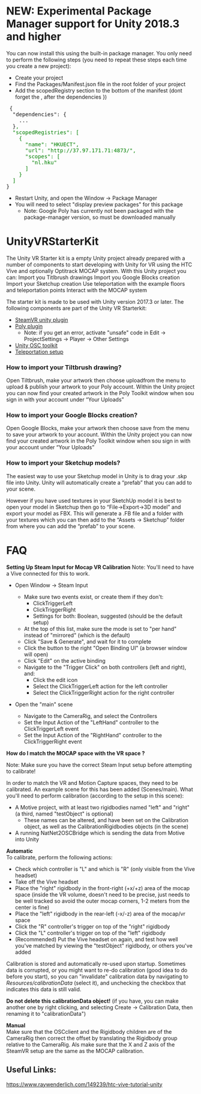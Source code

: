 # NEW: Experimental Package Manager support for Unity 2018.3 and higher
You can now install this using the built-in package manager. You only need to perform the following steps (you need to repeat these steps each time you create a new project):
  * Create your project
  * Find the Packages/Manifest.json file in the root folder of your project
  * Add the scopedRegistry section to the bottom of the manifest (dont forget the , after the dependencies }) 
<pre>
 {
  "dependencies": {
    ...
  }<font color="green">,
  "scopedRegistries": [
    {
      "name": "HKUECT",
      "url": "http://37.97.171.71:4873/",
      "scopes": [
        "nl.hku"
      ]
    }
  ]</font>
}
</pre>
  * Restart Unity, and open the Window -> Package Manager
  * You will need to select "display preview packages" for this package
    * Note: Google Poly has currently not been packaged with the package-manager version, so must be downloaded manually

# UnityVRStarterKit

The Unity VR Starter kit is a empty Unity project already prepared with a number of components to start developing with Unity for VR using the HTC Vive and optionally Optitrack MOCAP system. With this Unity project you can:
Import you Titlbrush drawings
Import you Google Blocks creation
Import your Sketchup creation
Use teleportation with the example floors and teleportation points
Interact with the MOCAP system

The starter kit is made to be used with Unity version 2017.3 or later.
The following components are part of the Unity VR Starterkit:

* [SteamVR unity plugin](https://assetstore.unity.com/packages/templates/systems/steamvr-plugin-32647)
* [Poly plugin](https://developers.google.com/poly/develop/unity)
  * Note: if you get an error, activate "unsafe" code in Edit -> ProjectSettings -> Player -> Other Settings
* [Unity OSC toolkit](https://github.com/hku-ect/UnityOSCToolkit)
* [Teleportation setup](https://unity3d.college/2017/05/16/steamvr-locomotion-teleportation-movement/)

### How to import your Tiltbrush drawing?
Open Tiltbrush, make your artwork then choose uploadfrom the menu to upload & publish your artwork to your Poly account. Within the Unity project you can now find your created artwork in the Poly Toolkit window when sou sign in with your account under “Your Uploads”

### How to import your Google Blocks creation?
Open Google Blocks, make your artwork then choose save from the menu to save your artwork to your account. Within the Unity project you can now find your created artwork in the Poly Toolkit window when sou sign in with your account under “Your Uploads”

### How to import your Sketchup models?
The easiest way to use your Sketchup model in Unity is to drag your .skp file into Unity. Unity will automatically create a “prefab” that you can add to your scene.

However if you have used textures in your SketchUp model it is best to open your model in Sketchup then go to “File->Export->3D model” and export your model as FBX. 
This will generate a .FB file and a folder with your textures which you can then add to the “Assets -> Sketchup” folder from where you can add the “prefab” to your scene.


# FAQ

**Setting Up Steam Input for Mocap VR Calibration**
Note: You'll need to have a Vive connected for this to work.

* Open Window -> Steam Input
  * Make sure two events exist, or create them if they don't:
    * ClickTriggerLeft
    * ClickTriggerRight
    * Settings for both: Boolean, suggested (should be the default setup)
  * At the top of this list, make sure the mode is set to "per hand" instead of "mirrored" (which is the default)
  * Click "Save & Generate", and wait for it to complete
  * Click the button to the right "Open Binding UI" (a browser window will open)
  * Click "Edit" on the active binding
  * Navigate to the "Trigger Click" on both controllers (left and right), and:
    * Click the edit icon
    * Select the ClickTriggerLeft action for the left controller
    * Select the ClickTriggerRight action for the right controller
  
* Open the "main" scene
  * Navigate to the CameraRig, and select the Controllers
  * Set the Input Action of the "LeftHand" controller to the ClickTriggerLeft event
  * Set the Input Action of the "RightHand" controller to the ClickTriggerRight event

**How do I match the MOCAP space with the VR space ?**

Note: Make sure you have the correct Steam Input setup before attempting to calibrate!

In order to match the VR and Motion Capture spaces, they need to be calibrated. An example scene for this has been added (Scenes/main). What you'll need to perform calibration (according to the setup in this scene):
  - A Motive project, with at least two rigidbodies named "left" and "right" (a third, named "testObject" is optional)
    - These names can be altered, and have been set on the Calibration object, as well as the CalibrationRigidbodies objects (in the scene)
  - A running NatNet2OSCBridge which is sending the data from Motive into Unity

<b>Automatic</b><br>
To calibrate, perform the following actions:
  - Check which controller is "L" and which is "R" (only visible from the Vive headset)
  - Take off the Vive headset
  - Place the "right" rigidbody in the front-right (+x/+z) area of the mocap space (inside the VR volume, doesn't need to be precise, just needs to be well tracked so avoid the outer mocap corners, 1-2 meters from the center is fine)
  - Place the "left" rigidbody in the rear-left (-x/-z) area of the mocap/vr space
  - Click the "R" controller's trigger on top of the "right" rigidbody
  - Click the "L" controller's trigger on top of the "left" rigidbody
  - (Recommended) Put the Vive headset on again, and test how well you've matched by viewing the "testObject" rigidbody, or others you've added

Calibration is stored and automatically re-used upon startup. Sometimes data is corrupted, or you might want to re-do calibration (good idea to do before you start), so you can "invalidate" calibration data by navigating to <i>Resources/calibrationData</i> (select it), and unchecking the checkbox that indicates this data is still valid.

<b>Do not delete this calibrationData object!</b> (if you have, you can make another one by right clicking, and selecting Create -> Calibration Data, then renaming it to "calibrationData")

<b>Manual</b><br>
Make sure that the OSCclient and the Rigidbody children are of the CameraRig then correct the offset by translating the Rigidbody group relative to the CameraRig. Als make sure that the X and Z axis of the SteamVR setup are the same as the MOCAP calibration.


## Useful Links:
https://www.raywenderlich.com/149239/htc-vive-tutorial-unity
